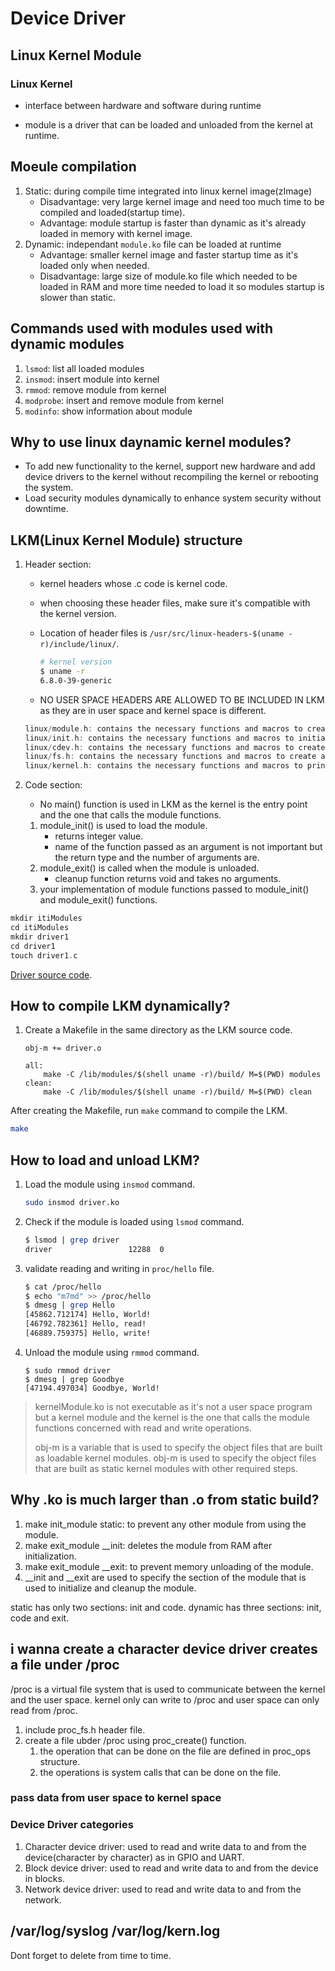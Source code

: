 # Device Driver

## Linux Kernel Module

### Linux Kernel

- interface between hardware and software during runtime

- module is a driver that can be loaded and unloaded from the kernel at runtime.

## Moeule compilation

1. Static: during compile time integrated into linux kernel image(zImage)
   - Disadvantage: very large kernel image and need too much time to be compiled and loaded(startup time).
   - Advantage: module startup is faster than dynamic as it's already loaded in memory with kernel image.
2. Dynamic: independant `module.ko` file can be loaded at runtime
    - Advantage: smaller kernel image and faster startup time as it's loaded only when needed.
    - Disadvantage: large size of module.ko file which needed to be loaded in RAM and more time needed to load it so modules startup is slower than static.

## Commands used with modules used with dynamic modules

1. `lsmod`: list all loaded modules
2. `insmod`: insert module into kernel
3. `rmmod`: remove module from kernel
4. `modprobe`: insert and remove module from kernel
5. `modinfo`: show information about module

## Why to use linux daynamic kernel modules?

- To add new functionality to the kernel, support new hardware and add device drivers to the kernel without recompiling the kernel or rebooting the system.
- Load security modules dynamically to enhance system security without downtime.

## LKM(Linux Kernel Module) structure

1. Header section:
   - kernel headers whose .c code is kernel code.
   - when choosing these header files, make sure it's compatible with the kernel version.
   - Location of header files is `/usr/src/linux-headers-$(uname -r)/include/linux/`.

        ```bash
        # kernel version
        $ uname -r
        6.8.0-39-generic
        ```

   - NO USER SPACE HEADERS ARE ALLOWED TO BE INCLUDED IN LKM as they are in user space and kernel space is different.

    ```c
    linux/module.h: contains the necessary functions and macros to create a module.
    linux/init.h: contains the necessary functions and macros to initialize and cleanup the module.
    linux/cdev.h: contains the necessary functions and macros to create a character device.
    linux/fs.h: contains the necessary functions and macros to create a file system.
    linux/kernel.h: contains the necessary functions and macros to print messages to the kernel log.
    ```

2. Code section:

    - No main() function is used in LKM as the kernel is the entry point and the one that calls the module functions.

    1. module_init() is used to load the module.
         - returns integer value.
         - name of the function passed as an argument is not important but the return type and the number of arguments are.
    2. module_exit() is called when the module is unloaded.
       - cleanup function returns void and takes no arguments.
    3. your implementation of module functions passed to module_init() and module_exit() functions.

```cpp
mkdir itiModules
cd itiModules
mkdir driver1
cd driver1
touch driver1.c
```

[Driver source code](./driver/driver.c).

## How to compile LKM dynamically?

1. Create a Makefile in the same directory as the LKM source code.

    ```make
    obj-m += driver.o

    all:
        make -C /lib/modules/$(shell uname -r)/build/ M=$(PWD) modules
    clean:
        make -C /lib/modules/$(shell uname -r)/build/ M=$(PWD) clean
    ```

After creating the Makefile, run `make` command to compile the LKM.

```bash
make
```

## How to load and unload LKM?

1. Load the module using `insmod` command.

    ```bash
    sudo insmod driver.ko
    ```

2. Check if the module is loaded using `lsmod` command.

    ```bash
    $ lsmod | grep driver
    driver                 12288  0
    ```

3. validate reading and writing in `proc/hello` file.

    ```bash
    $ cat /proc/hello 
    $ echo "m7md" >> /proc/hello 
    $ dmesg | grep Hello
    [45862.712174] Hello, World!
    [46792.782361] Hello, read!
    [46889.759375] Hello, write!
    ```

4. Unload the module using `rmmod` command.

    ```console
    $ sudo rmmod driver
    $ dmesg | grep Goodbye
    [47194.497034] Goodbye, World!
    ```

> kernelModule.ko is not executable as it's not a user space program but a kernel module and the kernel is the one that calls the module functions concerned with read and write operations.
>
> obj-m is a variable that is used to specify the object files that are built as loadable kernel modules.
> obj-m is used to specify the object files that are built as static kernel modules with other required steps.

## Why .ko is much larger than .o from static build?

1. make init_module static: to prevent any other module from using the module.
2. make exit_module __init: deletes the module from RAM after initialization.
3. make exit_module __exit: to prevent memory unloading of the module.
4. __init and __exit are used to specify the section of the module that is used to initialize and cleanup the module.

static has only two sections:   init and code.
dynamic has three sections:     init, code and exit.

## i wanna create a character device driver creates a file under /proc

/proc is a virtual file system that is used to communicate between the kernel and the user space.
kernel only can write to /proc and user space can only read from /proc.

1. include proc_fs.h header file.
2. create a file ubder /proc using proc_create() function.
   1. the operation that can be done on the file are defined in proc_ops structure.
   2. the operations is system calls that can be done on the file.

### pass data from user space to kernel space

### Device Driver categories

1. Character device driver: used to read and write data to and from the device(character by character) as in GPIO and UART.
2. Block device driver: used to read and write data to and from the device in blocks.
3. Network device driver: used to read and write data to and from the network.

## /var/log/syslog /var/log/kern.log

Dont forget to delete from time to time.

